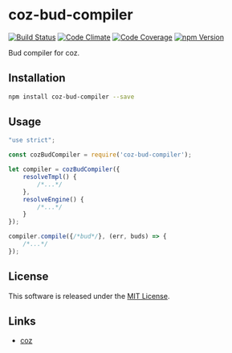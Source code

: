 coz-bud-compiler
==========

<!---
This file is generated by ape-tmpl. Do not update manually.
--->

<!-- Badge Start -->
<a name="badges"></a>

[![Build Status][bd_travis_shield_url]][bd_travis_url]
[![Code Climate][bd_codeclimate_shield_url]][bd_codeclimate_url]
[![Code Coverage][bd_codeclimate_coverage_shield_url]][bd_codeclimate_url]
[![npm Version][bd_npm_shield_url]][bd_npm_url]

[bd_repo_url]: https://github.com/coz-repo/coz-bud-compiler
[bd_travis_url]: http://travis-ci.org/coz-repo/coz-bud-compiler
[bd_travis_shield_url]: http://img.shields.io/travis/coz-repo/coz-bud-compiler.svg?style=flat
[bd_license_url]: https://github.com/coz-repo/coz-bud-compiler/blob/master/LICENSE
[bd_codeclimate_url]: http://codeclimate.com/github/coz-repo/coz-bud-compiler
[bd_codeclimate_shield_url]: http://img.shields.io/codeclimate/github/coz-repo/coz-bud-compiler.svg?style=flat
[bd_codeclimate_coverage_shield_url]: http://img.shields.io/codeclimate/coverage/github/coz-repo/coz-bud-compiler.svg?style=flat
[bd_gemnasium_url]: https://gemnasium.com/coz-repo/coz-bud-compiler
[bd_gemnasium_shield_url]: https://gemnasium.com/coz-repo/coz-bud-compiler.svg
[bd_npm_url]: http://www.npmjs.org/package/coz-bud-compiler
[bd_npm_shield_url]: http://img.shields.io/npm/v/coz-bud-compiler.svg?style=flat
[bd_bower_badge_url]: https://img.shields.io/bower/v/coz-bud-compiler.svg?style=flat

<!-- Badge End -->


<!-- Description Start -->
<a name="description"></a>

Bud compiler for coz.

<!-- Description End -->




<!-- Sections Start -->
<a name="sections"></a>

<!-- Section from "doc/guides/01.Installation.md.hbs" Start -->

<a name="section-doc-guides-01-installation-md"></a>
Installation
-----

```bash
npm install coz-bud-compiler --save
```


<!-- Section from "doc/guides/01.Installation.md.hbs" End -->

<!-- Section from "doc/guides/02.Usage.md.hbs" Start -->

<a name="section-doc-guides-02-usage-md"></a>
Usage
----

```javascript
"use strict";

const cozBudCompiler = require('coz-bud-compiler');

let compiler = cozBudCompiler({
    resolveTmpl() {
        /*...*/
    },
    resolveEngine() {
        /*...*/
    }
});

compiler.compile({/*bud*/}, (err, buds) => {
    /*...*/
});
```

<!-- Section from "doc/guides/02.Usage.md.hbs" End -->


<!-- Sections Start -->


<!-- LICENSE Start -->
<a name="license"></a>

License
-------
This software is released under the [MIT License](https://github.com/coz-repo/coz-bud-compiler/blob/master/LICENSE).

<!-- LICENSE End -->


<!-- Links Start -->
<a name="links"></a>

Links
------

+ [coz](https://github.com/coz-repo/coz)

<!-- Links End -->

